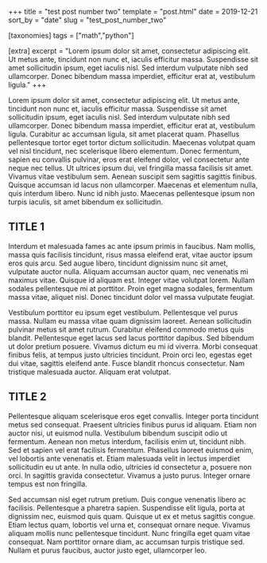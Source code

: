 +++
title = "test post number two"
template = "post.html"
date = 2019-12-21
sort_by = "date"
slug = "test_post_number_two"

[taxonomies]
tags = ["math","python"]

[extra]
excerpt = "Lorem ipsum dolor sit amet, consectetur adipiscing elit. Ut metus ante, tincidunt non nunc et, iaculis efficitur massa. Suspendisse sit amet sollicitudin ipsum, eget iaculis nisl. Sed interdum vulputate nibh sed ullamcorper. Donec bibendum massa imperdiet, efficitur erat at, vestibulum ligula."
+++

Lorem ipsum dolor sit amet, consectetur adipiscing elit. Ut metus ante, tincidunt non nunc et, iaculis efficitur massa. Suspendisse sit amet sollicitudin ipsum, eget iaculis nisl. Sed interdum vulputate nibh sed ullamcorper. Donec bibendum massa imperdiet, efficitur erat at, vestibulum ligula. Curabitur ac accumsan ligula, sit amet placerat quam. Phasellus pellentesque tortor eget tortor dictum sollicitudin. Maecenas volutpat quam vel nisl tincidunt, nec scelerisque libero elementum. Donec fermentum, sapien eu convallis pulvinar, eros erat eleifend dolor, vel consectetur ante neque nec tellus. Ut ultrices ipsum dui, vel fringilla massa facilisis sit amet. Vivamus vitae vestibulum sem. Aenean suscipit sem sagittis sagittis finibus. Quisque accumsan id lacus non ullamcorper. Maecenas et elementum nulla, quis interdum libero. Nunc id nibh justo. Maecenas pellentesque ipsum non turpis iaculis, sit amet bibendum ex sollicitudin.

## TITLE 1

Interdum et malesuada fames ac ante ipsum primis in faucibus. Nam mollis, massa quis facilisis tincidunt, risus massa eleifend erat, vitae auctor ipsum eros quis arcu. Sed augue libero, tincidunt dignissim nunc sit amet, vulputate auctor nulla. Aliquam accumsan auctor quam, nec venenatis mi maximus vitae. Quisque id aliquam est. Integer vitae volutpat lorem. Nullam sodales pellentesque mi at porttitor. Proin eget magna sodales, fermentum massa vitae, aliquet nisl. Donec tincidunt dolor vel massa vulputate feugiat.

Vestibulum porttitor eu ipsum eget vestibulum. Pellentesque vel purus massa. Nullam eu massa vitae quam dignissim laoreet. Aenean sollicitudin pulvinar metus sit amet rutrum. Curabitur eleifend commodo metus quis blandit. Pellentesque eget lacus sed lacus porttitor dapibus. Sed bibendum ut dolor pretium posuere. Vivamus dictum eu mi id viverra. Morbi consequat finibus felis, at tempus justo ultricies tincidunt. Proin orci leo, egestas eget dui vitae, sagittis eleifend ante. Fusce blandit rhoncus consectetur. Nam tristique malesuada auctor. Aliquam erat volutpat.

## TITLE 2

Pellentesque aliquam scelerisque eros eget convallis. Integer porta tincidunt metus sed consequat. Praesent ultricies finibus purus id aliquam. Etiam non auctor nisi, ut euismod nulla. Vestibulum bibendum suscipit odio ut fermentum. Aenean non metus interdum, facilisis enim ut, tincidunt nibh. Sed et sapien vel erat facilisis fermentum. Phasellus laoreet euismod enim, vel lobortis ante venenatis et. Etiam malesuada velit in lectus imperdiet sollicitudin eu ut ante. In nulla odio, ultricies id consectetur a, posuere non orci. In sagittis gravida consectetur. Vivamus a justo purus. Integer ornare tempus est non fringilla.

Sed accumsan nisl eget rutrum pretium. Duis congue venenatis libero ac facilisis. Pellentesque a pharetra sapien. Suspendisse elit ligula, porta at dignissim nec, euismod quis quam. Quisque ut ex et metus sagittis congue. Etiam lectus quam, lobortis vel urna et, consequat ornare neque. Vivamus aliquam mollis nunc pellentesque tincidunt. Nunc fringilla eget quam vitae consequat. Nam porttitor ornare diam, ac accumsan turpis tristique sed. Nullam et purus faucibus, auctor justo eget, ullamcorper leo.